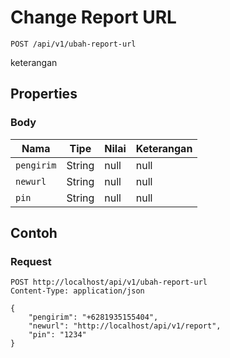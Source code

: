 # Change Report URL
```http
POST /api/v1/ubah-report-url
```
keterangan
## Properties
### Body
Nama | Tipe | Nilai | Keterangan
--- | --- | --- | ---
<code>pengirim</code> | String | null | null
<code>newurl</code> | String | null | null
<code>pin</code> | String | null | null
## Contoh
### Request
```http
POST http://localhost/api/v1/ubah-report-url
Content-Type: application/json

{
    "pengirim": "+6281935155404",
    "newurl": "http://localhost/api/v1/report",
    "pin": "1234"
}


```
